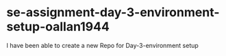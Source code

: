 # se-assignment-day-3-environment-setup-oallan1944

I have been able to create a new Repo for Day-3-environment setup
